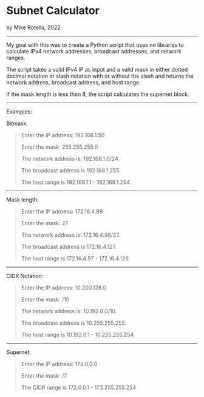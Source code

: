 # Subnet Calculator

by Mike Rotella, 2022
___

My goal with this was to create a Python script that uses no libraries to calculate IPv4
network addresses, broadcast addresses, and network ranges.

The script takes a valid IPv4 IP as input and a valid mask in either dotted decimal notation
or slash notation with or without the slash and returns the network address, broadcast address,
and host range.

If the mask length is less than 8, the script calculates the supernet block.
___
Examples:

Bitmask:

>Enter the IP address: 192.168.1.50
>
>Enter the mask: 255.255.255.0
>
>The network address is: 192.168.1.0/24.
>
>The broadcast address is 192.168.1.255.
>
>The host range is 192.168.1.1 - 192.168.1.254
___
Mask length:

>Enter the IP address: 172.16.4.99
>
>Enter the mask: 27
>
>The network address is: 172.16.4.96/27.
>
>The broadcast address is 172.16.4.127.
>
>The host range is 172.16.4.97 - 172.16.4.126
___
CIDR Notation:

>Enter the IP address: 10.200.128.0
>
>Enter the mask: /10
>
>The network address is: 10.192.0.0/10.
>
>The broadcast address is 10.255.255.255.
>
>The host range is 10.192.0.1 - 10.255.255.254
___
Supernet:

>Enter the IP address: 172.0.0.0
>
>Enter the mask: /7
>
>The CIDR range is 172.0.0.1 - 173.255.255.254
